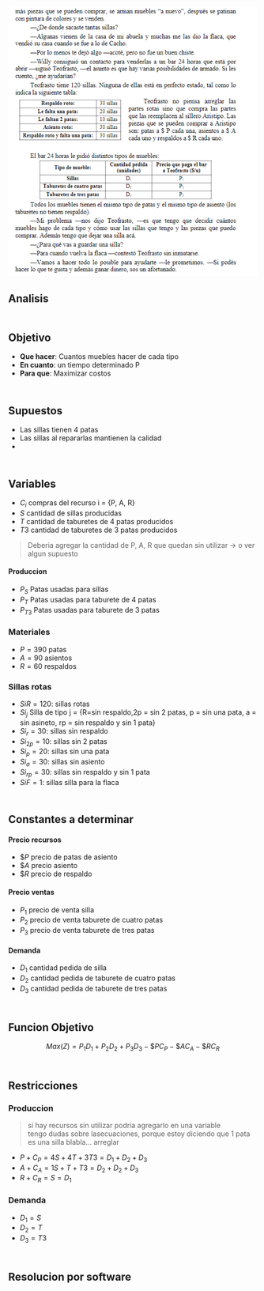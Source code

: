 ![alt text](2.32.png)
## Analisis



## <br> Objetivo
- **Que hacer**: Cuantos muebles hacer de cada tipo
- **En cuanto**: un tiempo determinado P
- **Para que**: Maximizar costos



## <br> Supuestos
- Las sillas tienen 4 patas
- Las sillas al repararlas mantienen la calidad
-



## <br> Variables
- $C_i$ compras del recurso i = {P, A, R}
- $S$ cantidad de sillas producidas
- $T$ cantidad de taburetes de 4 patas producidos
- $T3$ cantidad de taburetes de 3 patas producidos
> Deberia agregar la cantidad de P, A, R que quedan sin utilizar -> o ver algun supuesto

#### Produccion
- $P_S$ Patas usadas para sillas
- $P_T$ Patas usadas para taburete de 4 patas
- $P_{T3}$ Patas usadas para taburete de 3 patas


### Materiales
- $P = 390$ patas
- $A = 90$ asientos
- $R = 60$ respaldos 

### Sillas rotas
- $SiR = 120$: sillas rotas
- $Si_j$ Silla de tipo j = {R=sin respaldo,2p = sin 2 patas, p = sin una pata, a = sin asineto, rp = sin respaldo y sin 1 pata}
- $Si_r = 30$: sillas sin respaldo
- $Si_{2p} = 10$: sillas sin 2 patas
- $Si_p = 20$: sillas sin una pata
- $Si_a = 30$: sillas sin asiento
- $Si_{rp} = 30$: sillas sin respaldo y sin 1 pata
- $SiF = 1$: sillas silla para la flaca


## <br> Constantes a determinar
#### Precio recursos
- $\$P$ precio de patas de asiento
- $\$A$ precio asiento
- $\$R$ precio de respaldo
#### Precio ventas
- $P_1$ precio de venta silla
- $P_2$ precio de venta taburete de cuatro patas
- $P_3$ precio de venta taburete de tres patas
#### Demanda
- $D_1$ cantidad pedida de silla
- $D_2$ cantidad pedida de taburete de cuatro patas
- $D_3$ cantidad pedida de taburete de tres patas



## <br> Funcion Objetivo
$$Max(Z) = P_1 D_1 + P_2 D_2 + P_3 D_3 - \$P C_P - \$A C_A - \$R C_R $$



## <br> Restricciones
  
### Produccion
> si hay recursos sin utilizar podria agregarlo en una variable <br>
> tengo dudas sobre lasecuaciones, porque estoy diciendo que 1 pata es una silla blabla... arreglar
- $P + C_P = 4S + 4T + 3T3 = D_1 + D_2 + D_3$ 
- $A + C_A = 1S + T + T3 = D_2 + D_2 + D_3$
- $R + C_R = S = D_1$

### Demanda
- $D_1 = S$
- $D_2 = T$
- $D_3 = T3$




## <br> Resolucion por software